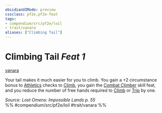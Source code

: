 ```yaml
---
obsidianUIMode: preview
cssclass: pf2e,pf2e-feat
tags:
- compendium/src/pf2e/loil
- trait/vanara
aliases: ["Climbing Tail"]
---
```

# Climbing Tail  *Feat 1*  
[vanara](vanara-loil.md "Vanara Ancestry & Heritage Trait")  


Your tail makes it much easier for you to climb. You gain a +2 circumstance bonus to [Athletics](skills.md#Athletics) checks to [Climb](climb.md), you gain the [Combat Climber](combat-climber.md) skill feat, and you reduce the number of free hands required to [Climb](climb.md) or [Trip](Reference/Rules/Actions/trip.md) by one.

*Source: Lost Omens: Impossible Lands p. 55*  
%% #compendium/src/pf2e/loil #trait/vanara %%